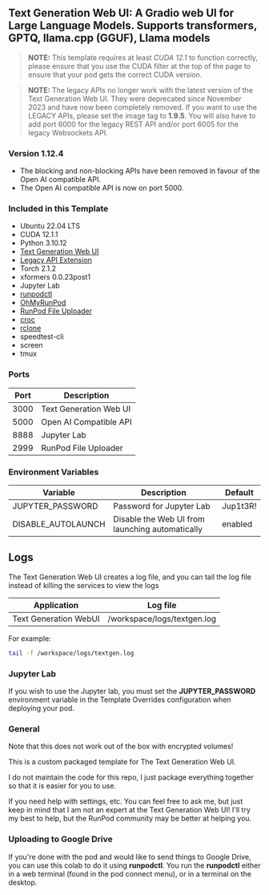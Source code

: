 ## Text Generation Web UI: A Gradio web UI for Large Language Models. Supports transformers, GPTQ, llama.cpp (GGUF), Llama models

>**NOTE:** This template requires at least *CUDA 12.1* to function correctly, please ensure that you use the CUDA filter at the top of the page to ensure that your pod gets the correct CUDA version.

>**NOTE:** The legacy APIs no longer work with the latest version of the Text Generation Web UI.  They were deprecated since November 2023 and have now been completely removed. If you want to use the LEGACY APIs, please set the image tag to **1.9.5**.  You will also have to add port 6000 for the legacy REST API and/or port 6005 for the legacy Websockets API.

### Version 1.12.4

* The blocking and non-blocking APIs have been removed in favour of the Open AI compatible API.
* The Open AI compatible API is now on port 5000.

### Included in this Template

* Ubuntu 22.04 LTS
* CUDA 12.1.1
* Python 3.10.12
* [Text Generation Web UI](
  https://github.com/oobabooga/text-generation-webui)
* [Legacy API Extension](https://github.com/ashleykleynhans/oobabooga-legacy-api-extension)
* Torch 2.1.2
* xformers 0.0.23post1
* Jupyter Lab
* [runpodctl](https://github.com/runpod/runpodctl)
* [OhMyRunPod](https://github.com/kodxana/OhMyRunPod)
* [RunPod File Uploader](https://github.com/kodxana/RunPod-FilleUploader)
* [croc](https://github.com/schollz/croc)
* [rclone](https://rclone.org/)
* speedtest-cli
* screen
* tmux

### Ports

| Port | Description                 |
|------|-----------------------------|
| 3000 | Text Generation Web UI      |
| 5000 | Open AI Compatible API      |
| 8888 | Jupyter Lab                 |
| 2999 | RunPod File Uploader        |

### Environment Variables

| Variable           | Description                                     | Default  |
|--------------------|-------------------------------------------------|----------|
| JUPYTER_PASSWORD   | Password for Jupyter Lab                        | Jup1t3R! |
| DISABLE_AUTOLAUNCH | Disable the Web UI from launching automatically | enabled  |

## Logs

The Text Generation Web UI creates a log file, and you can tail the log file
instead of killing the services to view the logs

| Application           | Log file                    |
|-----------------------|-----------------------------|
| Text Generation WebUI | /workspace/logs/textgen.log |

For example:

```bash
tail -f /workspace/logs/textgen.log
```

### Jupyter Lab

If you wish to use the Jupyter lab, you must set
the **JUPYTER_PASSWORD** environment variable in the
Template Overrides configuration when deploying
your pod.

### General

Note that this does not work out of the box with
encrypted volumes!

This is a custom packaged template for The Text
Generation Web UI.

I do not maintain the code for this repo,
I just package everything together so that it is
easier for you to use.

If you need help with settings, etc. You can feel free
to ask me, but just keep in mind that I am not an expert
at the Text Generation Web UI! I'll try my best to help, but the
RunPod community may be better at helping you.

### Uploading to Google Drive

If you're done with the pod and would like to send
things to Google Drive, you can use this colab to do it
using **runpodctl**. You run the **runpodctl** either in
a web terminal (found in the pod connect menu), or
in a terminal on the desktop.